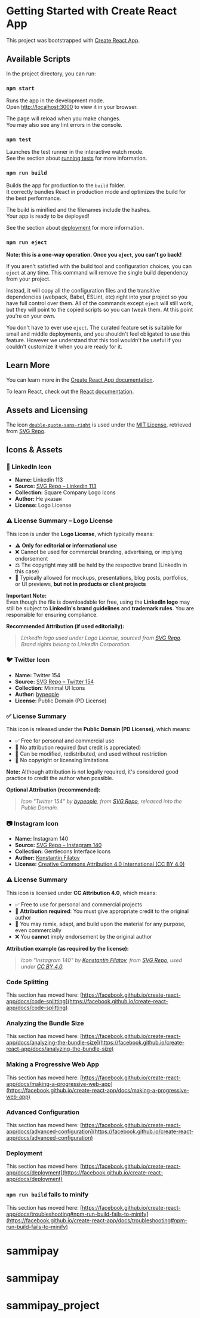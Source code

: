 # Getting Started with Create React App

This project was bootstrapped with [Create React App](https://github.com/facebook/create-react-app).

## Available Scripts

In the project directory, you can run:

### `npm start`

Runs the app in the development mode.\
Open [http://localhost:3000](http://localhost:3000) to view it in your browser.

The page will reload when you make changes.\
You may also see any lint errors in the console.

### `npm test`

Launches the test runner in the interactive watch mode.\
See the section about [running tests](https://facebook.github.io/create-react-app/docs/running-tests) for more information.

### `npm run build`

Builds the app for production to the `build` folder.\
It correctly bundles React in production mode and optimizes the build for the best performance.

The build is minified and the filenames include the hashes.\
Your app is ready to be deployed!

See the section about [deployment](https://facebook.github.io/create-react-app/docs/deployment) for more information.

### `npm run eject`

**Note: this is a one-way operation. Once you `eject`, you can't go back!**

If you aren't satisfied with the build tool and configuration choices, you can `eject` at any time. This command will remove the single build dependency from your project.

Instead, it will copy all the configuration files and the transitive dependencies (webpack, Babel, ESLint, etc) right into your project so you have full control over them. All of the commands except `eject` will still work, but they will point to the copied scripts so you can tweak them. At this point you're on your own.

You don't have to ever use `eject`. The curated feature set is suitable for small and middle deployments, and you shouldn't feel obligated to use this feature. However we understand that this tool wouldn't be useful if you couldn't customize it when you are ready for it.

## Learn More

You can learn more in the [Create React App documentation](https://facebook.github.io/create-react-app/docs/getting-started).

To learn React, check out the [React documentation](https://reactjs.org/).

## Assets and Licensing

The icon [`double-quote-sans-right`](https://www.svgrepo.com/svg/349005/double-quote-sans-right) is used under the [MIT License](https://opensource.org/licenses/MIT), retrieved from [SVG Repo](https://www.svgrepo.com/).

## Icons & Assets

### 💼 LinkedIn Icon

- **Name:** Linkedin 113
- **Source:** [SVG Repo – Linkedin 113](https://www.svgrepo.com/svg/494176/linkedin)
- **Collection:** Square Company Logo Icons
- **Author:** Не указан
- **License:** Logo License

### ⚠️ License Summary – Logo License

This icon is under the **Logo License**, which typically means:

- ⚠️ **Only for editorial or informational use**
- ❌ Cannot be used for commercial branding, advertising, or implying endorsement
- ⚖️ The copyright may still be held by the respective brand (LinkedIn in this case)
- 📌 Typically allowed for mockups, presentations, blog posts, portfolios, or UI previews, **but not in products or client projects**

**Important Note:**  
Even though the file is downloadable for free, using the **LinkedIn logo** may still be subject to **LinkedIn's brand guidelines** and **trademark rules**. You are responsible for ensuring compliance.

**Recommended Attribution (if used editorially):**

> _LinkedIn logo used under Logo License, sourced from [SVG Repo](https://www.svgrepo.com/svg/494176/linkedin). Brand rights belong to LinkedIn Corporation._

### 🐦 Twitter Icon

- **Name:** Twitter 154
- **Source:** [SVG Repo – Twitter 154](https://www.svgrepo.com/svg/513008/twitter-154)
- **Collection:** Minimal UI Icons
- **Author:** [bypeople](https://www.svgrepo.com/author/bypeople/)
- **License:** Public Domain (PD License)

### ✅ License Summary

This icon is released under the **Public Domain (PD License)**, which means:

- ✅ Free for personal and commercial use
- 🚫 No attribution required (but credit is appreciated)
- 🔄 Can be modified, redistributed, and used without restriction
- 🔐 No copyright or licensing limitations

**Note:** Although attribution is not legally required, it's considered good practice to credit the author when possible.

**Optional Attribution (recommended):**

> _Icon "Twitter 154" by [bypeople](https://www.svgrepo.com/author/bypeople/), from [SVG Repo](https://www.svgrepo.com/svg/513008/twitter-154), released into the Public Domain._

### 📷 Instagram Icon

- **Name:** Instagram 140
- **Source:** [SVG Repo – Instagram 140](https://www.svgrepo.com/svg/521711/instagram)
- **Collection:** Gentlecons Interface Icons
- **Author:** [Konstantin Filatov](https://www.svgrepo.com/author/konstantin-filatov/)
- **License:** [Creative Commons Attribution 4.0 International (CC BY 4.0)](https://creativecommons.org/licenses/by/4.0/)

### ⚠️ License Summary

This icon is licensed under **CC Attribution 4.0**, which means:

- ✅ Free to use for personal and commercial projects
- 📌 **Attribution required**: You must give appropriate credit to the original author
- 🔗 You may remix, adapt, and build upon the material for any purpose, even commercially
- ❌ You **cannot** imply endorsement by the original author

**Attribution example (as required by the license):**

> _Icon "Instagram 140" by [Konstantin Filatov](https://www.svgrepo.com/author/konstantin-filatov/), from [SVG Repo](https://www.svgrepo.com), used under [CC BY 4.0](https://creativecommons.org/licenses/by/4.0/)._

### Code Splitting

This section has moved here: [https://facebook.github.io/create-react-app/docs/code-splitting](https://facebook.github.io/create-react-app/docs/code-splitting)

### Analyzing the Bundle Size

This section has moved here: [https://facebook.github.io/create-react-app/docs/analyzing-the-bundle-size](https://facebook.github.io/create-react-app/docs/analyzing-the-bundle-size)

### Making a Progressive Web App

This section has moved here: [https://facebook.github.io/create-react-app/docs/making-a-progressive-web-app](https://facebook.github.io/create-react-app/docs/making-a-progressive-web-app)

### Advanced Configuration

This section has moved here: [https://facebook.github.io/create-react-app/docs/advanced-configuration](https://facebook.github.io/create-react-app/docs/advanced-configuration)

### Deployment

This section has moved here: [https://facebook.github.io/create-react-app/docs/deployment](https://facebook.github.io/create-react-app/docs/deployment)

### `npm run build` fails to minify

This section has moved here: [https://facebook.github.io/create-react-app/docs/troubleshooting#npm-run-build-fails-to-minify](https://facebook.github.io/create-react-app/docs/troubleshooting#npm-run-build-fails-to-minify)
# sammipay
# sammipay
# sammipay_project
